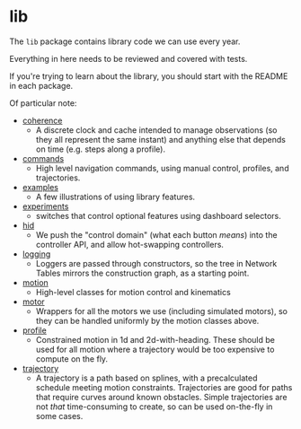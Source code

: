 # lib

The `lib` package contains library code we can use every year.

Everything in here needs to be reviewed and covered with tests.

If you're trying to learn about the library, you should start with the README in each package.

Of particular note:

* [coherence](coherence/README.md)
  * A discrete clock and cache intended to manage observations (so they all represent the same instant) and anything else that depends on time (e.g. steps along a profile).
* [commands](commands/README.md)
  * High level navigation commands, using manual control, profiles, and trajectories.
* [examples](examples/README.md) 
  * A few illustrations of using library features.
* [experiments](experiments/README.md) 
  * switches that control optional features using dashboard selectors.
* [hid](hid/README.md) 
  * We push the "control domain" (what each button *means*) into the controller API, and allow hot-swapping controllers.
* [logging](logging/README.md) 
  * Loggers are passed through constructors, so the tree in Network Tables mirrors the construction graph, as a starting point.
* [motion](motion/README.md) 
  * High-level classes for motion control and kinematics
* [motor](motor/README.md) 
  * Wrappers for all the motors we use (including simulated motors), so they can be handled uniformly by the motion classes above.
* [profile](profile/README.md)
  * Constrained motion in 1d and 2d-with-heading.  These should be used for all motion where a trajectory would be too expensive to compute on the fly.
* [trajectory](trajectory/README.md)
  * A trajectory is a path based on splines, with a precalculated schedule meeting motion constraints.  Trajectories are good for paths that require curves around known obstacles.  Simple trajectories are not *that* time-consuming to create, so can be used on-the-fly in some cases.